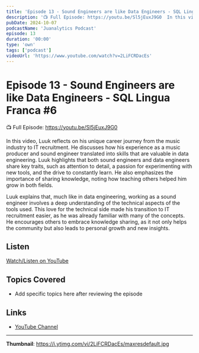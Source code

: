 ```yaml
---
title: 'Episode 13 - Sound Engineers are like Data Engineers - SQL Lingua Franca #6'
description: '📺 Full Episode: https://youtu.be/Sl5jEuxJ9G0  In this video, Luuk reflects on his unique career journey from the music industry to IT recruitment. He discusses how his experience as a music producer a...'
pubDate: 2024-10-07
podcastName: 'Juanalytics Podcast'
episode: 13
duration: '00:00'
type: 'own'
tags: ['podcast']
videoUrl: 'https://www.youtube.com/watch?v=2LiFCRDacEs'
---
```


# Episode 13 - Sound Engineers are like Data Engineers - SQL Lingua Franca #6

📺 Full Episode: https://youtu.be/Sl5jEuxJ9G0

In this video, Luuk reflects on his unique career journey from the music industry to IT recruitment. He discusses how his experience as a music producer and sound engineer translated into skills that are valuable in data engineering. Luuk highlights that both sound engineers and data engineers share key traits, such as attention to detail, a passion for experimenting with new tools, and the drive to constantly learn. He also emphasizes the importance of sharing knowledge, noting how teaching others helped him grow in both fields.

Luuk explains that, much like in data engineering, working as a sound engineer involves a deep understanding of the technical aspects of the tools used. This love for the technical side made his transition to IT recruitment easier, as he was already familiar with many of the concepts. He encourages others to embrace knowledge sharing, as it not only helps the community but also leads to personal growth and new insights.

## Listen

[Watch/Listen on YouTube](https://www.youtube.com/watch?v=2LiFCRDacEs)

## Topics Covered

- Add specific topics here after reviewing the episode

## Links

- [YouTube Channel](https://www.youtube.com/juanalytics)

---

**Thumbnail**: https://i.ytimg.com/vi/2LiFCRDacEs/maxresdefault.jpg
